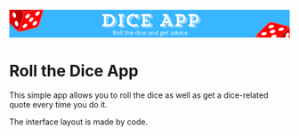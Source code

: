 <p align="center">
 <img width="1000px" src="DIC.png" alt="qr"/>
</p>

# Roll the Dice App
This simple app allows you to roll the dice as well as get a dice-related quote every time you do it.

The interface layout is made by code.
